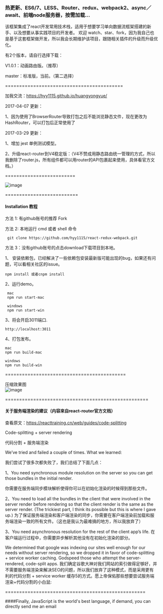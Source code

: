 
### 热更新、ES6/7、LESS、Router、redux、webpack2、async／await、前端node服务器，按需加载...


该框架集成了react开发常用技术栈，适用于想要学习单向数据流框架搭建的新手、以及想要从事实践项目的开发者。
欢迎 watch、star、fork，因为我自己也是基于这套框架做开发，所以我会长期维护该项目，跟随相关插件的升级而升级优化。  

有2个版本，请自行选择下载：

V1.0.1：动画路由版。（推荐）

master：标准版，当前。（第二选择）

==========================================

加我交流：https://hyy1115.github.io/huangyongyue/

2017-04-07 更新：  

1、因为使用了BrowserRouter导致打包之后不能浏览静态文件，现在更改为 HashRouter，可以打包后正常使用了  

2017-03-29 更新：

1、增加 jest 单例测试模型。

2、升级react-router到V4稳定版：（V4不赞成用静态路由统一管理的方式，所以我删除了router.js，所有组件都可以用router的API包裹起来使用，具体看官方文档。）


=========================

![image](https://github.com/hyy1115/react-redux-webpack/blob/master/public/store.gif)

==========================

#### Installation 教程

方法 1: 有github账号的推荐 Fork  

方法 2: 本地运行 cmd 或者 shell 命令  
```
 git clone https://github.com/hyy1115/react-redux-webpack.git

```

方法 3：没有github账号的点击download下载项目到本地。  

1、 安装依赖包，已经解决了一些依赖包安装最新版可能出现的bug，如果还有问题，可以看相关社区的issue。
```
npm install 或者cnpm install
```

2、运行demo。
   ```
    mac
    npm run start-mac

    windows
    npm run start-win
   ```

3、将会开启3011端口.
```
http://localhost:3011

```

4、打包发布。

```
mac
npm run build-mac

windows
npm run build-win
```

===========================================

压缩效果图  
![image](https://github.com/hyy1115/react-redux-webpack/blob/master/public/fenxi.png)

===================================================

#### 关于服务端渲染的建议（内容来自react-router官方文档）  

查看原文：https://reacttraining.cn/web/guides/code-splitting

Code-splitting + server rendering

代码分割 + 服务端渲染

We’ve tried and failed a couple of times. What we learned:

我们尝试了很多次都失败了，我们总结了下面几点：

1、You need synchronous module resolution on the server so you can get those bundles in the initial render.

你需要在服务端同步模块解析使得你可以在初始化渲染的时候得到那些文件。

2、You need to load all the bundles in the client that were involved in the server render before rendering so that the client render is the same as the server render. (The trickiest part, I think its possible but this is where I gave up.)
为了保证服务端渲染和客户端渲染的同步，你需要在客户端渲染前加载和服务端渲染一致的所有文件。（这也是我认为最难搞的地方，所以我放弃了）

3、You need asynchronous resolution for the rest of the client app’s life.
在客户端运行过程中，你需要异步解析其他没有在初始化渲染的部分。

We determined that google was indexing our sites well enough for our needs without server rendering, so we dropped it in favor of code-splitting + service worker caching. Godspeed those who attempt the server-rendered, code-split apps.
我们确定谷歌大神对我们网站的索引做得足够好，并不需要服务端渲染来解决SEO的问题，所以我们放弃了这种模式，而是采用更有利的代码分割 + service worker 缓存5的方式。愿上帝保佑那些想要尝试服务端渲染+代码分割的小白鼠:

==================================================

####Finally, JavaScript is the world's best language, if demand, you can directly send me an email  

